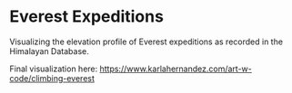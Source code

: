 # Everest Expeditions
Visualizing the elevation profile of Everest expeditions as recorded in the Himalayan Database.

Final visualization here: https://www.karlahernandez.com/art-w-code/climbing-everest
